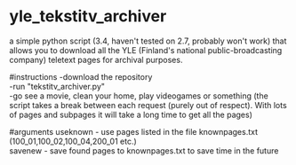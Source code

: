 # yle_tekstitv_archiver
a simple python script (3.4, haven't tested on 2.7, probably won't work) that allows you to download all the YLE (Finland's national public-broadcasting company) teletext pages for archival purposes.

#instructions
-download the repository</br>
-run "tekstitv_archiver.py"</br>
-go see a movie, clean your home, play videogames or something (the script takes a break between each request (purely out of respect). With lots of pages and subpages it will take a long time to get all the pages)

#arguments
useknown - use pages listed in the file knownpages.txt (100_01,100_02,100_04,200_01 etc.)</br>
savenew  - save found pages to knownpages.txt to save time in the future
